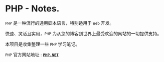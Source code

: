 # PHP - Notes.
`PHP` 是一种流行的通用脚本语言，特别适用于 `Web` 开发。

快速、灵活且实用，`PHP` 为从您的博客到世界上最受欢迎的网站的一切提供支持。

本项目是收集整理一些 `PHP` 学习笔记。

`PHP` 官方网站地址 :  [**`PHP.NET`**](https://www.php.net/)

